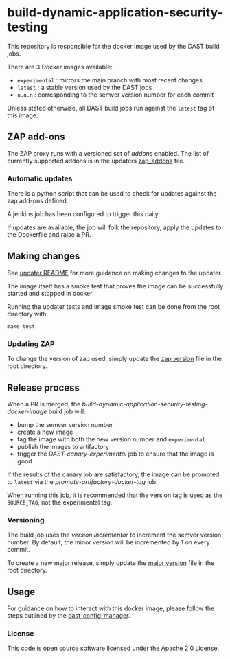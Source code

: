 # build-dynamic-application-security-testing

This repository is responsible for the docker image used by the DAST build jobs.

There are 3 Docker images available:
- `experimental` : mirrors the main branch with most recent changes
- `latest` : a stable version used by the DAST jobs
- `n.n.n` : corresponding to the semver version number for each commit

Unless stated otherwise, all DAST build jobs run against the `latest` tag of this image.

## ZAP add-ons
The ZAP proxy runs with a versioned set of *addons* enabled. The list of currently
supported addons is in the updaters [zap_addons](updater/zap_addons) file.

### Automatic updates
There is a python script that can be used to check for updates against the zap add-ons defined.

A jenkins job has been configured to trigger this daily.

If updates are available, the job will folk the repository, apply the updates to the Dockerfile and raise a PR.

## Making changes
See [updater README](updater/README.md) for more guidance on making changes to the updater.

The image itself has a smoke test that proves the image can be successfully started and stopped in docker.

Running the updater tests and image smoke test can be done from the root directory with: 
```
make test
```

### Updating ZAP
To change the version of zap used, simply update the [zap version](.zap-version) file in the root directory. 

## Release process
When a PR is merged, the *build-dynamic-application-security-testing-docker-image* build job will:
 * bump the semver version number
 * create a new image
 * tag the image with both the new version number and `experimental`
 * publish the images to artifactory
 * trigger the *DAST-canary-experimental* job to ensure that the image is good

If the results of the canary job are satisfactory, the image can be promoted to `latest` via the *promote-artifactory-docker-tag* job.

When running this job, it is recommended that the version tag is used as the `SOURCE_TAG`, not the experimental tag.

### Versioning
The build job uses the *version incrementor* to increment the semver version number.  By default, the minor version will be incremented by 1 on every commit.

To create a new major release, simply update the [major version](.major-version) file in the root directory. 

## Usage
For guidance on how to interact with this docker image, please follow the steps outlined by the [dast-config-manager]("https://github.com/hmrc/dast-config-manager").

### License

This code is open source software licensed under the [Apache 2.0 License]("http://www.apache.org/licenses/LICENSE-2.0.html").
